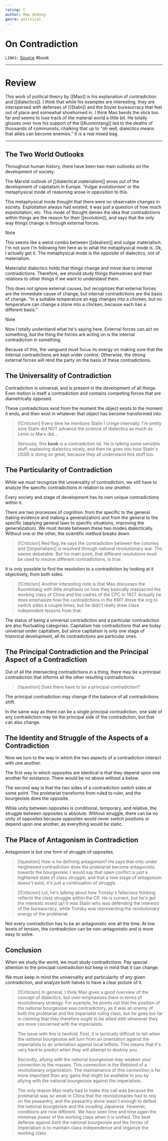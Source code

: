 ```yaml
---
rating: C 
author: Mao Zedong
genre: political
---
```

# On Contradiction
`LINKS:` [Source](https://www.marxists.org/reference/archive/mao/selected-works/volume-1/mswv1_17.htm) 
#book 

---
# Review
This work of political theory by [[Mao]] is his explanation of contradiction and [[dialectics]]. I think that while his examples are interesting, they are interspersed with defenses of [[Stalin]] and the Soviet bureaucracy that feel out of place and somewhat shoehorned in. I think Mao bends the stick too far and seems to lose track of the material world a little bit. He totally glosses over how his support of the [[Kuomintang]] led to the deaths of thousands of communists, chalking that up to "oh well, dialectics means that allies can become enemies." It is a real mixed bag. 

---
## The Two World Outlooks
Throughout human history, there have been two main outlooks on the development of society. 

The Marxist outlook of [[dialectical materialism]] arose out of the development of capitalism in Europe. 'Vulgar evolutionism' or the metaphysical mode of reasoning arose in opposition to this. 

This metaphysical mode thought that there were no observable changes in society. Exploitation always had existed, it was just a question of how much expoloitation, etc. This mode of thought denies the idea that contradictions within things are the reason for their [[evolution]], and says that the only way things change is through external forces.

> [!note]
> This seems like a weird combo between [[idealism]] and vulgar materialism. I'm not sure I'm following him here as to what the metaphysical mode is. Ok, I actually get it. The metaphysical mode is the opposite of dialectics, not of materialism.

Materialist dialectics holds that things change and move due to internal contradictions. Therefore, we should study things themselves and their relations to other things if we want to understand them. 

This does not ignore external causes, but recognizes that external forces are the immediate cause of change, but internal contradictions are the basis of change. "In a suitable temperature an egg changes into a chicken, but no temperature can change a stone into a chicken, because each has a different basis."

> [!note]
> Now I totally understand what he's saying here. External forces can act on something, but the thing the forces are acting on is the internal contradiction in something.

Because of this, the vanguard must focus its energy on making sure that the internal contradictions are kept under control. Otherwise, the strong external forces will rend the party on the basis of these contradictions.

## The Universality of Contradiction
Contradiction is universal, and is present in the development of all things. Even motion is itself a contradiction and contains competing forces that are diametrically opposed. 

These contradictions exist from the moment the object exists to the moment it ends, and then exist in whatever that object has become transformed into. 

> [!Criticism]
> Every time he mentions Stalin I cringe internally. I'm pretty sure Stalin did NOT advance the science of dialectics as much as Lenin or Marx did...
> 
> Seriously, this **book** is a contradiction lol. He is talking some sensible stuff, explaining dialectics nicely, and then he goes into how Stalin's USSR is doing so great, because they all understand this stuff too.
## The Particularity of Contradiction
While we must recognize the universality of contradiction, we still have to analyze the specific contradictions in relation to *one another*. 

Every society and stage of development has its own unique contradictions within it. 

There are two processes of cognition: from the specific to the general (taking evidence and making a generalization) and from the general to the specific (applying general laws to specific situations, improving the generalization). We must iterate between these two modes dialectically. Without one or the other, the scientific method breaks down.

> [!Criticism]
> Red flag: he says the contradiction between the colonies and [[imperialism]] is resolved through national revolutionary war. Ths seems debatable. But his main point, that different resolutions must be used to resolve different contradictions, is true.

It is only possible to find the resolution to a contradiction by looking at it objectively, from both sides.

> [!Criticism]
> Another interesting note is that Mao discusses the Kuomintang with little emphasis on how they basically massacred the working class of China and the cadres of the CPC in 1927. Actually he does emphasize how the contradictions in the KMT drove the org to switch sides a couple times, but he didn't really draw class independent lessons from that.

The status of being a universal contradiction and a particular contradiction are also fluctuating categories. Capitalism has contradictions that are today universal under capitalism, but since capitalism is only one stage of historical development, all its contradictions are particular ones. 

## The Principal Contradiction and the Principal Aspect of a Contradiction
Out of all the intersecting contradictions in a thing, there may be a principal contradiction that informs all the other resulting contradictions.

> [!question]
> Does there have to be a principal contradiction?

The principal contradiction may change if the balance of all contradictions shift. 

In the same way as there can be a single principal contradiction, one side of any contradiction may be the principal side of the contradiction, but that can also change. 

## The Identity and Struggle of the Aspects of a Contradiction
Now we turn to the way in which the two aspects of a contradiction interact with one another. 

The first way in which opposites are identical is that they depend upon one another for existance. There would be no above without a below. 

The second way is that the two sides of a contradiction switch sides at some point. The proletariat transforms from ruled to ruler, and the bourgeoisie does the opposite. 

While unity between opposites is conditional, temporary, and relative, the struggle between opposites is absolute. Without struggle, there can be no unity of opposites because opposites would never switch positions or depend upon one another, as everything would be static.

## The Place of Antagonism in Contradiction
Antagonism is but one form of struggle of opposites. 

> [!question]
> How is he defining antagonism? He says that only under heightened contradiction does the proletariat become antagonistic towards the bourgeoisie. I would say that open conflict is just a hightened state of class struggle, and that a new stage of antagonism doesn't exist, it's just a continuation of struggle.

> [!Criticism]
> Lol, he's talking about how Trotsky's fallacious thinking reflects the class struggle within the CP. He is correct, but he's got the interests mixed up! It was Stalin who was defending the interests of the bureaucracy, while Trotsky was representing the revolutionary energy of the proletariat.

Not every contradiction has to be an antagonistic one all the time. At low levels of tension, the contradiction can be non-antagonistic and is more easy to solve.  

## Conclusion
When we study the world, we must study contradictions. Pay special attention to the principal contradiction but keep in mind that it can change. 

We must keep in mind the universality and particularity of any given contradiction, and analyze both halves to have a clear picture of it. 

> [!Criticism]
> In general, I think Mao gives a good overview of the concept of dialectics, but over-emphasizes them in terms of revolutionary strategy. For example, he points out that the position of the national bourgeoisie was contradictory, as it was an enemy of both the proletariat and the imperialist ruling class, but he goes too far in claiming that they therefore ought to be allied with whenever they are more concerned with the imperialists. 
> 
> The issue with this is twofold. First, it is tactically difficult to tell when the national bourgeoisie will turn from an orientation against the imperialists to an orientation against local leftists. This means that it's very hard to predict when they will attempt to destroy you.
> 
> Secondly, allying with the national bourgeoisie may weaken your connection to the masses. This connection is the lifeblood of a revolutionary organization. The maintainance of this connection is far more important than any gains that might be available to you by allying with the national bourgeoisie against the imperialists. 
> 
> The only reason Mao really had to make this call was because the proletariat was so weak in China that the revolutionaries had to rely on the peasantry, and the peasantry alone wasn't enough to defeat the national bourgeoisie and the invading Japanese. However, conditions are now different. We have seen time and time again the immense power of the working class when it is unified. The best defense against *both* the national bourgeoisie and the forces of imperialism is to maintain class independence and organize the working class. 